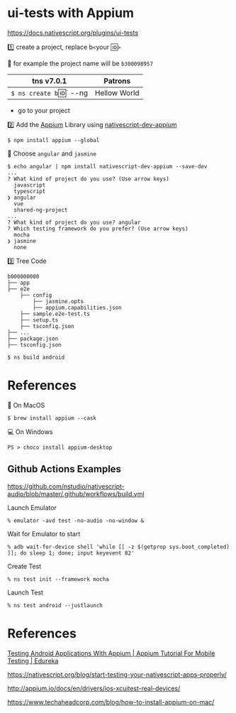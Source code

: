 # ui-tests with Appium



https://docs.nativescript.org/plugins/ui-tests

:one: create a project, replace b`<`your :id:`>`

:pushpin: for example the project name will be `b300098957` 

|  tns v7.0.1                                                                  |  Patrons                          |
|------------------------------------------------------------------------------|-----------------------------------|
| `$ ns create b`:id:` --ng                                                    |  Hellow World                     |

* go to your project 

:two: Add the [Appium](http://appium.io) Library using [nativescript-dev-appium](https://github.com/NativeScript/nativescript-dev-appium)

```
$ npm install appium --global 
```

:pushpin: Choose `angular` and `jasmine`

```
$ echo angular | npm install nativescript-dev-appium --save-dev 
...
? What kind of project do you use? (Use arrow keys)
  javascript 
  typescript 
❯ angular 
  vue 
  shared-ng-project 
...
? What kind of project do you use? angular
? Which testing framework do you prefer? (Use arrow keys)
  mocha 
❯ jasmine 
  none 
```

:three: Tree Code

```
b000000000
├── app
├── e2e
    ├── config
        ├── jasmine.opts
        ├── appium.capabilities.json
    ├── sample.e2e-test.ts
    ├── setup.ts
    ├── tsconfig.json
├── ...
├── package.json
├── tsconfig.json
```


```
$ ns build android
```


# References

:apple: On MacOS

```
$ brew install appium --cask 
```

:computer: On Windows

```
PS > choco install appium-desktop
```


## Github Actions Examples

https://github.com/nstudio/nativescript-audio/blob/master/.github/workflows/build.yml

Launch Emulator

```
% emulator -avd test -no-audio -no-window &
```

Wait for Emulator to start

```
% adb wait-for-device shell 'while [[ -z $(getprop sys.boot_completed) ]]; do sleep 1; done; input keyevent 82'
```

Create Test

```
% ns test init --framework mocha
```

Launch Test

```
% ns test android --justlaunch
```

# References

[Testing Android Applications With Appium | Appium Tutorial For Mobile Testing | Edureka](https://www.youtube.com/watch?v=i1tQ1pjEFWw)

https://nativescript.org/blog/start-testing-your-nativescript-apps-properly/

http://appium.io/docs/en/drivers/ios-xcuitest-real-devices/ 

https://www.techaheadcorp.com/blog/how-to-install-appium-on-mac/
